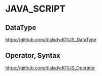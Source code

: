 # JAVA_SCRIPT  

## DataType  
https://github.com/dlalsdyd01/JS_DataType  

## Operator, Syntax
https://github.com/dlalsdyd01/JS_Operator  
